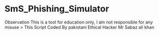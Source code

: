 # SmS_Phishing_Simulator
Observation This is a tool for education only, I am not responsible for any misuse > This Script Coded By pakistani Ethical Hacker Mr Sabaz ali khan
